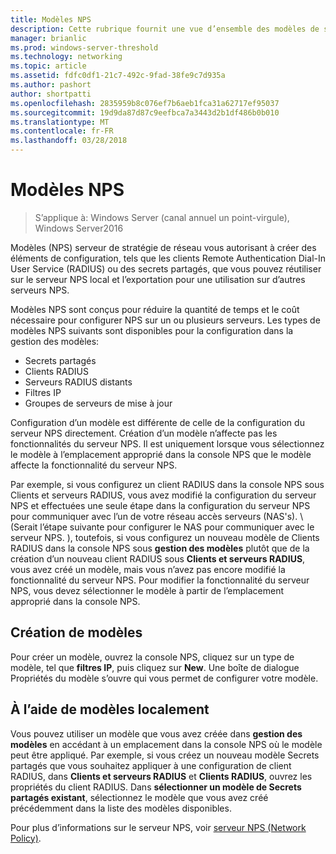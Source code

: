 ```yaml
---
title: Modèles NPS
description: Cette rubrique fournit une vue d’ensemble des modèles de serveur de stratégie de réseau dans Windows Server2016.
manager: brianlic
ms.prod: windows-server-threshold
ms.technology: networking
ms.topic: article
ms.assetid: fdfc0df1-21c7-492c-9fad-38fe9c7d935a
ms.author: pashort
author: shortpatti
ms.openlocfilehash: 2835959b8c076ef7b6aeb1fca31a62717ef95037
ms.sourcegitcommit: 19d9da87d87c9eefbca7a3443d2b1df486b0b010
ms.translationtype: MT
ms.contentlocale: fr-FR
ms.lasthandoff: 03/28/2018
---
```

# <a name="nps-templates"></a>Modèles NPS

>S’applique à: Windows Server (canal annuel un point-virgule), Windows Server2016

Modèles \(NPS\) serveur de stratégie de réseau vous autorisant à créer des éléments de configuration, tels que les clients Remote Authentication Dial-In User Service \(RADIUS\) ou des secrets partagés, que vous pouvez réutiliser sur le serveur NPS local et l’exportation pour une utilisation sur d’autres serveurs NPS.

Modèles NPS sont conçus pour réduire la quantité de temps et le coût nécessaire pour configurer NPS sur un ou plusieurs serveurs. Les types de modèles NPS suivants sont disponibles pour la configuration dans la gestion des modèles:

- Secrets partagés
- Clients RADIUS
- Serveurs RADIUS distants
- Filtres IP
- Groupes de serveurs de mise à jour

Configuration d’un modèle est différente de celle de la configuration du serveur NPS directement. Création d’un modèle n’affecte pas les fonctionnalités du serveur NPS. Il est uniquement lorsque vous sélectionnez le modèle à l’emplacement approprié dans la console NPS que le modèle affecte la fonctionnalité du serveur NPS. 

Par exemple, si vous configurez un client RADIUS dans la console NPS sous Clients et serveurs RADIUS, vous avez modifié la configuration du serveur NPS et effectuées une seule étape dans la configuration du serveur NPS pour communiquer avec l’un de votre réseau accès serveurs \(NAS's\). \ (Serait l’étape suivante pour configurer le NAS pour communiquer avec le serveur NPS. \), toutefois, si vous configurez un nouveau modèle de Clients RADIUS dans la console NPS sous **gestion des modèles** plutôt que de la création d’un nouveau client RADIUS sous **Clients et serveurs RADIUS**, vous avez créé un modèle, mais vous n’avez pas encore modifié la fonctionnalité du serveur NPS. Pour modifier la fonctionnalité du serveur NPS, vous devez sélectionner le modèle à partir de l’emplacement approprié dans la console NPS.

## <a name="creating-templates"></a>Création de modèles

Pour créer un modèle, ouvrez la console NPS, cliquez sur un type de modèle, tel que **filtres IP**, puis cliquez sur **New**. Une boîte de dialogue Propriétés du modèle s’ouvre qui vous permet de configurer votre modèle.

## <a name="using-templates-locally"></a>À l’aide de modèles localement

Vous pouvez utiliser un modèle que vous avez créée dans **gestion des modèles** en accédant à un emplacement dans la console NPS où le modèle peut être appliqué. Par exemple, si vous créez un nouveau modèle Secrets partagés que vous souhaitez appliquer à une configuration de client RADIUS, dans **Clients et serveurs RADIUS** et **Clients RADIUS**, ouvrez les propriétés du client RADIUS. Dans **sélectionner un modèle de Secrets partagés existant**, sélectionnez le modèle que vous avez créé précédemment dans la liste des modèles disponibles.

Pour plus d’informations sur le serveur NPS, voir [serveur NPS (Network Policy)](nps-top.md).
